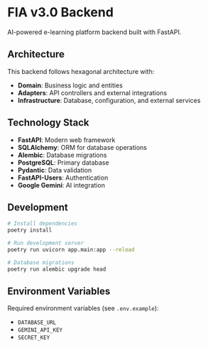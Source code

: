 # FIA v3.0 Backend

AI-powered e-learning platform backend built with FastAPI.

## Architecture

This backend follows hexagonal architecture with:
- **Domain**: Business logic and entities
- **Adapters**: API controllers and external integrations
- **Infrastructure**: Database, configuration, and external services

## Technology Stack

- **FastAPI**: Modern web framework
- **SQLAlchemy**: ORM for database operations
- **Alembic**: Database migrations
- **PostgreSQL**: Primary database
- **Pydantic**: Data validation
- **FastAPI-Users**: Authentication
- **Google Gemini**: AI integration

## Development

```bash
# Install dependencies
poetry install

# Run development server
poetry run uvicorn app.main:app --reload

# Database migrations
poetry run alembic upgrade head
```

## Environment Variables

Required environment variables (see `.env.example`):
- `DATABASE_URL`
- `GEMINI_API_KEY`
- `SECRET_KEY`